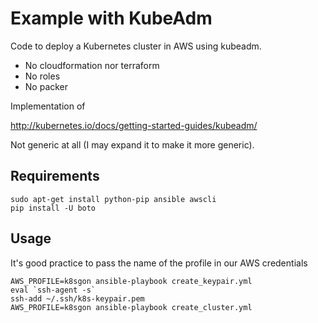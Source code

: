 # Example with KubeAdm

Code to deploy a Kubernetes cluster in AWS using kubeadm.

+ No cloudformation nor terraform
+ No roles
+ No packer

Implementation of

http://kubernetes.io/docs/getting-started-guides/kubeadm/

Not generic at all (I may expand it to make it more generic).

## Requirements

```
sudo apt-get install python-pip ansible awscli
pip install -U boto
```

## Usage
It's good practice to pass the name of the profile in our AWS credentials

```
AWS_PROFILE=k8sgon ansible-playbook create_keypair.yml
eval `ssh-agent -s`
ssh-add ~/.ssh/k8s-keypair.pem
AWS_PROFILE=k8sgon ansible-playbook create_cluster.yml
```
